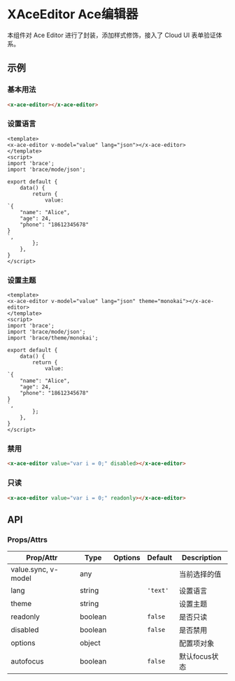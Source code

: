 <!-- 该 README.md 根据 api.yaml 和 docs/*.md 自动生成，为了方便在 GitHub 和 NPM 上查阅。如需修改，请查看源文件 -->

# XAceEditor Ace编辑器

本组件对 Ace Editor 进行了封装，添加样式修饰，接入了 Cloud UI 表单验证体系。

## 示例
### 基本用法

``` html
<x-ace-editor></x-ace-editor>
```

### 设置语言

``` vue
<template>
<x-ace-editor v-model="value" lang="json"></x-ace-editor>
</template>
<script>
import 'brace';
import 'brace/mode/json';

export default {
    data() {
        return {
            value:
`{
    "name": "Alice",
    "age": 24,
    "phone": "18612345678"
}
`,
        };
    },
}
</script>
```

### 设置主题

``` vue
<template>
<x-ace-editor v-model="value" lang="json" theme="monokai"></x-ace-editor>
</template>
<script>
import 'brace';
import 'brace/mode/json';
import 'brace/theme/monokai';

export default {
    data() {
        return {
            value:
`{
    "name": "Alice",
    "age": 24,
    "phone": "18612345678"
}
`,
        };
    },
}
</script>
```

### 禁用

``` html
<x-ace-editor value="var i = 0;" disabled></x-ace-editor>
```

### 只读

``` html
<x-ace-editor value="var i = 0;" readonly></x-ace-editor>
```

## API
### Props/Attrs

| Prop/Attr | Type | Options | Default | Description |
| --------- | ---- | ------- | ------- | ----------- |
| value.sync, v-model | any |  |  | 当前选择的值 |
| lang | string |  | `'text'` | 设置语言 |
| theme | string |  |  | 设置主题 |
| readonly | boolean |  | `false` | 是否只读 |
| disabled | boolean |  | `false` | 是否禁用 |
| options | object |  |  | 配置项对象 |
| autofocus | boolean |  | `false` | 默认focus状态 |
